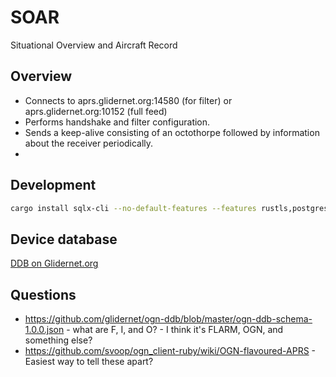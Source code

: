 # SOAR

Situational Overview and Aircraft Record

## Overview

* Connects to aprs.glidernet.org:14580 (for filter) or aprs.glidernet.org:10152 (full feed)
* Performs handshake and filter configuration.
* Sends a keep-alive consisting of an octothorpe followed by information about the receiver periodically.
*

## Development

```bash
cargo install sqlx-cli --no-default-features --features rustls,postgres
```

## Device database

[DDB on Glidernet.org](https://ddb.glidernet.org/download/?j=1)

## Questions

- https://github.com/glidernet/ogn-ddb/blob/master/ogn-ddb-schema-1.0.0.json - what are F, I, and O? - I think it's FLARM, OGN, and something else?
- https://github.com/svoop/ogn_client-ruby/wiki/OGN-flavoured-APRS - Easiest way to tell these apart?
